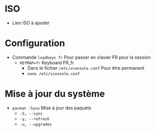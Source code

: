 # ISO
- []() Lien ISO à ajouter
# Configuration
- Commande `loadkeys fr` Pour passer en clavier FR pour la session
  - `KEYMAP=fr` Keyboard FR_fr
    - Dans le fichier `/etc/vconsole.conf` Pour être permanent
    - `nano /etc/vconsole.conf`
# Mise à jour du système
- `pacman -Syuu` Mise à jour des paquets
  - `-S, --sync`
  - `-y, --refresh`
  - `-u, --upgrades`